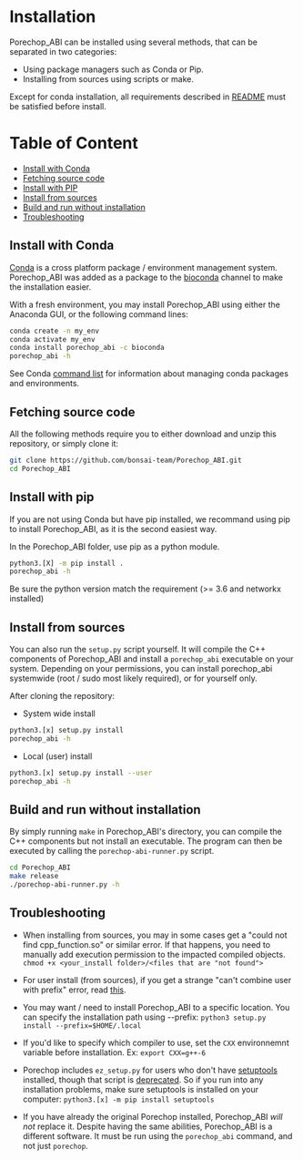 # Installation

Porechop_ABI can be installed using several methods, that can be separated in two categories:
* Using package managers such as Conda or Pip.
* Installing from sources using scripts or make.

Except for conda installation, all requirements described in [README](README.md) must be satisfied before install.


# Table of Content
* [Install with Conda](#install-with-conda)
* [Fetching source code](#fetching-source-code)
* [Install with PIP](#install-with-pip)
* [Install from sources](#install-from-sources)
* [Build and run without installation](#build-and-run-without-installation)
* [Troubleshooting](#troubleshooting)


## Install with Conda
[Conda](https://docs.conda.io/en/latest/) is a cross platform package / environment management system.
Porechop_ABI was added as a package to the [bioconda](https://bioconda.github.io/) channel to make the installation easier.

With a fresh environment, you may install Porechop_ABI using either the Anaconda GUI, or the following command lines:

```bash
conda create -n my_env
conda activate my_env
conda install porechop_abi -c bioconda
porechop_abi -h
```

See Conda [command list](https://docs.conda.io/projects/conda/en/latest/commands.html) for information about managing conda packages and environments.


## Fetching source code

All the following methods require you to either download and unzip this repository, or simply clone it:

```bash
git clone https://github.com/bonsai-team/Porechop_ABI.git
cd Porechop_ABI
````


## Install with pip
If you are not using Conda but have pip installed, we recommand using pip to install Porechop_ABI, as it is the second easiest way.

In the Porechop_ABI folder, use pip as a python module.
```bash
python3.[X] -m pip install .
porechop_abi -h
```
Be sure the python version match the requirement (>= 3.6 and networkx installed)


## Install from sources
You can also run the `setup.py` script yourself. It will compile the C++ components of Porechop_ABI and install a `porechop_abi` executable on your system.
Depending on your permissions, you can install porechop_abi systemwide (root / sudo most likely  required), or for yourself only.

After cloning the repository:

* System wide install
```bash
python3.[x] setup.py install
porechop_abi -h
```

* Local (user) install
```bash
python3.[x] setup.py install --user
porechop_abi -h
```


## Build and run without installation

By simply running `make` in Porechop_ABI's directory, you can compile the C++ components but not install an executable. The program can then be executed by calling the `porechop-abi-runner.py` script.

```bash
cd Porechop_ABI
make release
./porechop-abi-runner.py -h
```


## Troubleshooting
* When installing from sources, you may in some cases get a "could not find cpp_function.so" or similar error. If that happens, you need to manually add execution permission to the impacted compiled objects.
`chmod +x <your_install folder>/<files that are "not found">`

* For user install (from sources), if you get a strange "can't combine user with prefix" error, read [this](http://stackoverflow.com/questions/4495120).

* You may want / need to install Porechop_ABI to a specific location. You can specify the installation path using --prefix:  `python3 setup.py install --prefix=$HOME/.local`

* If you'd like to specify which compiler to use, set the `CXX` environnemnt variable before installation. Ex: `export CXX=g++-6`

* Porechop includes `ez_setup.py` for users who don't have [setuptools](https://pypi.python.org/pypi/setuptools) installed, though that script is [deprecated](https://github.com/pypa/setuptools/issues/581). So if you run into any installation problems, make sure setuptools is installed on your computer: `python3.[x] -m pip install setuptools`

* If you have already the original Porechop installed, Porechop_ABI *will not* replace it. Despite having the same abilities, Porechop_ABI is a different software. It must be run using the `porechop_abi` command, and not just `porechop`.
